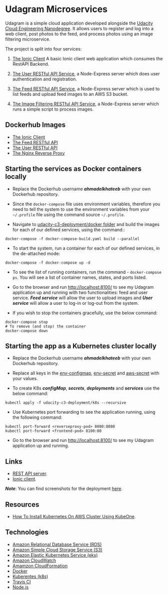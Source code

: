 # Udagram Microservices

Udagram is a simple cloud application developed alongside the [Udacity Cloud Engineering Nanodegree](https://www.udacity.com/course/cloud-developer-nanodegree--nd9990). It allows users to register and log into a web client, post photos to the feed, and process photos using an image filtering microservice.

The project is split into four services:

1. [The Ionic Client](./udacity-c3-frontend/)
A basic Ionic client web application which consumes the RestAPI Backend.

2. [The User RESTful API Service](./udacity-c3-restapi-feed/), a Node-Express server which does user authentication and registration.

3. [The Feed RESTful API Service](./udacity-c3-restapi-feed/), a Node-Express server which is used to list feeds and upload feed images to an AWS S3 bucket.

4. [The Image Filtering RESTful API Service](./udacity-c3-image-filter/), a Node-Express server which runs a simple script to process images.

## Dockerhub Images

- [The Ionic Client](https://hub.docker.com/repository/docker/ahmadelkhateeb/udacity-frontend)
- [The Feed RESTful API](https://hub.docker.com/repository/docker/ahmadelkhateeb/udacity-rest-feed)
- [The User RESTful API](https://hub.docker.com/repository/docker/ahmadelkhateeb/udacity-rest-user)
- [The Nginx Reverse Proxy](https://hub.docker.com/repository/docker/ahmadelkhateeb/reverseproxy)

## Starting the services as Docker containers locally

- Replace the Dockerhub username ***ahmadelkhateeb*** with your own Dockerhub repository.

- Since the `docker-compose` file uses environment variables, therefore you need to tell the system to use the environment variables from your `~/.profile` file using the command source `~/.profile`.

- Navigate to [udacity-c3-deployment/docker folder](./udacity-c3-deployment/docker/) and build the images for each of our defined services, using the command::

```shell
docker-compose -f docker-compose-build.yaml build --parallel
```

- To start the system, run a container for each of our defined services, in the de-attached mode:

```shell
docker-compose -f docker-compose up -d
```

- To see the list of running containers, run the command - `docker-compose ps`. You will see a list of container names, states, and ports listed.

- Go to the browser and run [http://localhost:8100/](http://localhost:8100/) to see my Udagram application up and running with two functionalities: feed and user service. ***Feed service*** will allow the user to upload images and ***User service*** will allow a user to log-in or log-out from the system.

- If you wish to stop the containers gracefully, use the below command:

```shell
docker-compose stop
# To remove (and stop) the container
docker-compose down
```

## Starting the app as a Kubernetes cluster locally

- Replace the Dockerhub username ***ahmadelkhateeb*** with your own Dockerhub repository.

- Replace all keys in the [env-configmap](./udacity-c3-deployment/k8s/env-configmap.yaml), [env-secret](./udacity-c3-deployment/k8s/env-secret.yaml) and [aws-secret](./udacity-c3-deployment/k8s/aws-secret.yaml) with your values.

- To create K8s ***configMap***, ***secrets***, ***deployments*** and ***services*** use the below command:

```shell
kubectl apply -f udacity-c3-deployment/k8s --recursive
```

- Use Kubernetes port forwarding to see the application running, using the following command:

```shell
kubectl port-forward <reverseproxy-pod> 8080:8080
kubectl port-forward <frontend-pod> 8100:80
```

- Go to the browser and run [http://localhost:8100/](http://localhost:8100/) to see my Udagram application up and running.

## Links

- [REST API server](http://a4328ed99607011eaaa110ae3011d93e-707550298.us-east-1.elb.amazonaws.com:8080/api/v0).
- [Ionic client](http://a438417d2607011eaaa110ae3011d93e-1338661806.us-east-1.elb.amazonaws.com:8100).

***Note***: You can find screenshots for the deployment [here](./screenshots/).

## Resources

- [How To Install Kubernetes On AWS Cluster Using KubeOne](https://github.com/kubermatic/kubeone/blob/master/docs/quickstart-aws.md).

## Technologies

- [Amazon Relational Database Service (RDS)](https://aws.amazon.com/rds/)
- [Amazon Simple Cloud Storage Service (S3)](https://aws.amazon.com/s3/)
- [Amazon Elastic Kubernetes Service (eks)](https://aws.amazon.com/eks/)
- [Amazon CloudWatch](https://aws.amazon.com/cloudwatch/)
- [Amamzon CloudFormation](https://aws.amazon.com/cloudformation/)
- [Docker](https://www.docker.com/)
- [Kuberentes (k8s)](https://kubernetes.io/)
- [Travis CI](https://travis-ci.org/)
- [Node.js](https://nodejs.org/)
